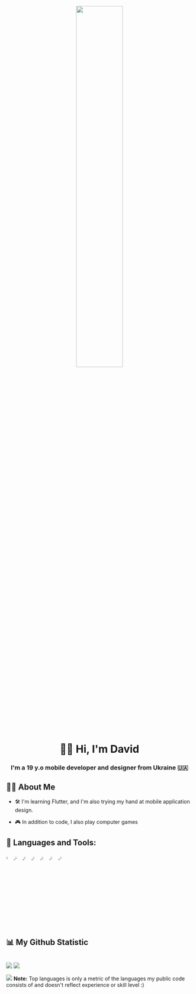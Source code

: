 <p align="center">
<a href="#"><img width="50%"  height="auto" src="https://cdni.iconscout.com/illustration/premium/thumb/c-programmer-coding-on-computer-5405136-4525628.png" height="175px"/></a>
</p>
<h1 align="center">👨‍💻 Hi, I'm David</h1>
<h3 align="center">I'm a 19 y.o mobile developer and designer from Ukraine 🇺🇦</h3>


## 🙋‍♂️ About Me

- 🛠️ I'm learning Flutter, and I'm also trying my hand at mobile application design.

- 🎮 In addition to code, I also play computer games


## 🚀 Languages and Tools:
<p align="left"> 
    <a href="https://flutter.dev/" target="_blank"> <img width="4%" src="https://user-images.githubusercontent.com/51419598/152648731-567997ec-ac1c-4a9c-a816-a1fb1882abbe.png"/> </a>
    <a href="https://dart.dev/" target="_blank"> <img width="4%"src="https://img.icons8.com/color/480/dart.png"/> </a>
    <a href="https://firebase.google.com/" target="_blank"> <img width="4%" src="https://cdn4.iconfinder.com/data/icons/google-i-o-2016/512/google_firebase-2-512.png"/> </a> 
    <a href="https://www.adobe.com/products/photoshop.html" target="_blank"> <img width="4%" src="https://upload.wikimedia.org/wikipedia/commons/thumb/a/af/Adobe_Photoshop_CC_icon.svg/1200px-Adobe_Photoshop_CC_icon.svg.png"/> </a> 
    <a href="https://www.adobe.com/products/premiere.html" target="_blank"> <img width="4%" src="https://upload.wikimedia.org/wikipedia/commons/thumb/2/24/Adobe-premiere-pro-cc-1430-vector-svg-.svg/200px-Adobe-premiere-pro-cc-1430-vector-svg-.svg.png"/> </a> 
    <a href="https://www.figma.com/" target="_blank"> <img width="4%" src="https://play-lh.googleusercontent.com/efwNlvQ3pch_-hZ9xeHf6YF-f_rHzQQo21IVevPLOxpzSVfxuVKom2_7C6axFbC-3rU"/> </a> 
    <a href="https://code.visualstudio.com/" target="_blank"> <img width="4%" src="https://upload.wikimedia.org/wikipedia/commons/thumb/9/9a/Visual_Studio_Code_1.35_icon.svg/1200px-Visual_Studio_Code_1.35_icon.svg.png"/> </a> 
</p>

<br/>

## 📊 My Github Statistic

  <br/>
    <a href="https://github.com/proxyess/github-readme-stats"><img  src="https://github-readme-stats.vercel.app/api?username=proxyess&show_icons=true&count_private=true&theme=react&hide_border=true&bg_color=0D1117" /></a>
  <a href="https://github.com/proxyess/github-readme-stats"><img  src="https://github-readme-stats.vercel.app/api/top-langs/?username=proxyess&langs_count=8&count_private=true&layout=compact&theme=react&hide_border=true&bg_color=0D1117" /></a>
  <br/>

<a href="https://github.com/proxyess/github-readme-activity-graph"><img  src="https://activity-graph.herokuapp.com/graph?username=proxyess&bg_color=0D1117&color=5BCDEC&line=5BCDEC&point=FFFFFF&hide_border=true" /></a>
  <b>Note:</b> Top languages is only a metric of the languages my public code consists of and doesn't reflect experience or skill level :)
<br/>
<br/>
